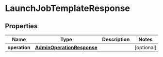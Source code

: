 

# LaunchJobTemplateResponse

## Properties

Name | Type | Description | Notes
------------ | ------------- | ------------- | -------------
**operation** | [**AdminOperationResponse**](AdminOperationResponse.md) |  |  [optional]



